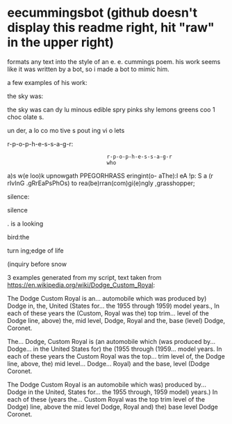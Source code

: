 # eecummingsbot (github doesn't display this readme right, hit "raw" in the upper right)
formats any text into the style of an e. e. cummings poem. his work seems like it was written by a bot, so i made a bot to mimic him.

a few examples of his work:

the sky was:

the
     sky
           was
can    dy    lu
minous
            edible
spry
        pinks shy
lemons
greens    coo    1 choc
olate
s.

  un    der,
  a    lo
co
mo
      tive        s  pout
                               ing
                                     vi
                                     o
                                     lets
                                     



r-p-o-p-h-e-s-s-a-g-r:

                                    r-p-o-p-h-e-s-s-a-g-r
                                    who
  a)s w(e loo)k
  upnowgath
                       PPEGORHRASS
                                                       eringint(o-
  aThe):l
               eA
                    !p:
S                                                                        a
                                      (r
  rIvInG                              .gRrEaPsPhOs)
                                                                         to
  rea(be)rran(com)gi(e)ngly
  ,grasshopper;

silence:

silence

.
is
a
looking

bird:the

turn
ing;edge of
life

(inquiry before snow

3 examples generated from my script, text taken from https://en.wikipedia.org/wiki/Dodge_Custom_Royal: 

The	Dodge
Custom
Royal
 	 	is
an... automobile
 	which was    produced by) Dodge
 	in, the, United	(States
 	for... the 1955    through 1959) model    years., In    each
 	of these
 	years
 	 	the	(Custom, Royal
 	was	the) top
trim... level
 	of the
 	 	Dodge line,
above) the, mid
 	level, Dodge, Royal	and the, base	(level) Dodge, Coronet. 
 	
 	

The... Dodge, Custom Royal
is	(an automobile which	(was produced
by... Dodge... in the	United
States	for) the	(1955
 	 	through	(1959... model years.
 	 	In
each
 	 	of these years
 	the Custom Royal    was
the top... trim	level of, the
Dodge
 	line,    above, the) mid
 	 	level... Dodge... Royal) and
the base, level	(Dodge
 	 	Coronet.
 	 	
 	 	
The	Dodge
Custom
 	Royal is
 	an automobile
 	which	was) produced by... Dodge
 	in the
 	 	United, States    for... the
 	 	1955 through, 1959
 	 	model) years.) In
 	each
 	 	of
 	these	(years    the... Custom    Royal
was the top
trim
 	 	level
 	 	of
 	the
Dodge) line,
 	 	above	the
 	mid    level Dodge, Royal and) the) base
level    Dodge Coronet.   
